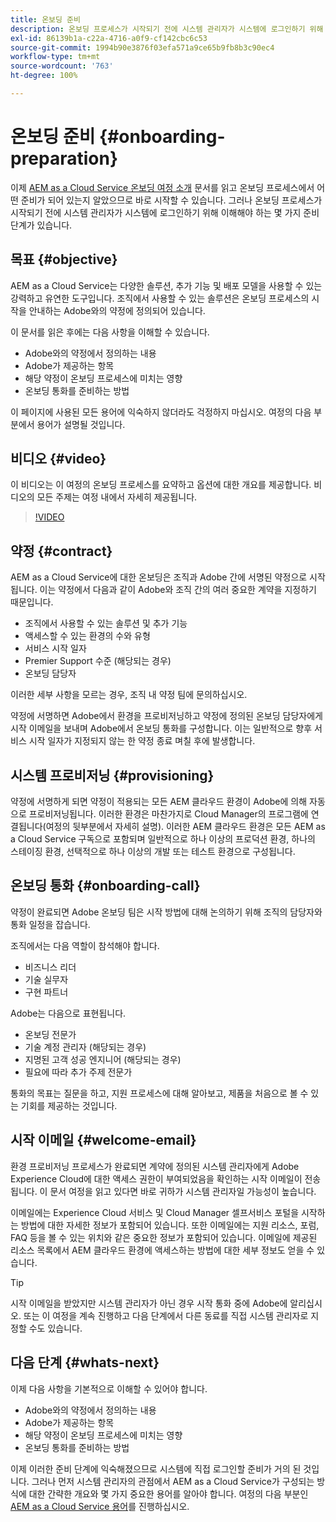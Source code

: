 ```yaml
---
title: 온보딩 준비
description: 온보딩 프로세스가 시작되기 전에 시스템 관리자가 시스템에 로그인하기 위해 이해해야 하는 몇 가지 준비 단계가 있습니다.
exl-id: 86139b1a-c22a-4716-a0f9-cf142cbc6c53
source-git-commit: 1994b90e3876f03efa571a9ce65b9fb8b3c90ec4
workflow-type: tm+mt
source-wordcount: '763'
ht-degree: 100%

---
```


# 온보딩 준비 {#onboarding-preparation}

이제 [AEM as a Cloud Service 온보딩 여정 소개](overview.md) 문서를 읽고 온보딩 프로세스에서 어떤 준비가 되어 있는지 알았으므로 바로 시작할 수 있습니다. 그러나 온보딩 프로세스가 시작되기 전에 시스템 관리자가 시스템에 로그인하기 위해 이해해야 하는 몇 가지 준비 단계가 있습니다.

## 목표 {#objective}

AEM as a Cloud Service는 다양한 솔루션, 추가 기능 및 배포 모델을 사용할 수 있는 강력하고 유연한 도구입니다. 조직에서 사용할 수 있는 솔루션은 온보딩 프로세스의 시작을 안내하는 Adobe와의 약정에 정의되어 있습니다.

이 문서를 읽은 후에는 다음 사항을 이해할 수 있습니다.

* Adobe와의 약정에서 정의하는 내용
* Adobe가 제공하는 항목
* 해당 약정이 온보딩 프로세스에 미치는 영향
* 온보딩 통화를 준비하는 방법

이 페이지에 사용된 모든 용어에 익숙하지 않더라도 걱정하지 마십시오. 여정의 다음 부분에서 용어가 설명될 것입니다.

## 비디오 {#video}

이 비디오는 이 여정의 온보딩 프로세스를 요약하고 옵션에 대한 개요를 제공합니다. 비디오의 모든 주제는 여정 내에서 자세히 제공됩니다.

>[!VIDEO](https://video.tv.adobe.com/v/336959/?quality=12&learn=on)

## 약정 {#contract}

AEM as a Cloud Service에 대한 온보딩은 조직과 Adobe 간에 서명된 약정으로 시작됩니다. 이는 약정에서 다음과 같이 Adobe와 조직 간의 여러 중요한 계약을 지정하기 때문입니다.

* 조직에서 사용할 수 있는 솔루션 및 추가 기능
* 액세스할 수 있는 환경의 수와 유형
* 서비스 시작 일자
* Premier Support 수준 (해당되는 경우)
* 온보딩 담당자

이러한 세부 사항을 모르는 경우, 조직 내 약정 팀에 문의하십시오.

약정에 서명하면 Adobe에서 환경을 프로비저닝하고 약정에 정의된 온보딩 담당자에게 시작 이메일을 보내며 Adobe에서 온보딩 통화를 구성합니다. 이는 일반적으로 향후 서비스 시작 일자가 지정되지 않는 한 약정 종료 며칠 후에 발생합니다.

## 시스템 프로비저닝 {#provisioning}

약정에 서명하게 되면 약정이 적용되는 모든 AEM 클라우드 환경이 Adobe에 의해 자동으로 프로비저닝됩니다. 이러한 환경은 마찬가지로 Cloud Manager의 프로그램에 연결됩니다(여정의 뒷부분에서 자세히 설명). 이러한 AEM 클라우드 환경은 모든 AEM as a Cloud Service 구독으로 포함되며 일반적으로 하나 이상의 프로덕션 환경, 하나의 스테이징 환경, 선택적으로 하나 이상의 개발 또는 테스트 환경으로 구성됩니다.

## 온보딩 통화 {#onboarding-call}

약정이 완료되면 Adobe 온보딩 팀은 시작 방법에 대해 논의하기 위해 조직의 담당자와 통화 일정을 잡습니다.

조직에서는 다음 역할이 참석해야 합니다.

* 비즈니스 리더
* 기술 실무자
* 구현 파트너

Adobe는 다음으로 표현됩니다.

* 온보딩 전문가
* 기술 계정 관리자 (해당되는 경우)
* 지명된 고객 성공 엔지니어 (해당되는 경우)
* 필요에 따라 추가 주제 전문가

통화의 목표는 질문을 하고, 지원 프로세스에 대해 알아보고, 제품을 처음으로 볼 수 있는 기회를 제공하는 것입니다.

## 시작 이메일 {#welcome-email}

환경 프로비저닝 프로세스가 완료되면 계약에 정의된 시스템 관리자에게 Adobe Experience Cloud에 대한 액세스 권한이 부여되었음을 확인하는 시작 이메일이 전송됩니다. 이 문서 여정을 읽고 있다면 바로 귀하가 시스템 관리자일 가능성이 높습니다.

이메일에는 Experience Cloud 서비스 및 Cloud Manager 셀프서비스 포털을 시작하는 방법에 대한 자세한 정보가 포함되어 있습니다. 또한 이메일에는 지원 리소스, 포럼, FAQ 등을 볼 수 있는 위치와 같은 중요한 정보가 포함되어 있습니다. 이메일에 제공된 리소스 목록에서 AEM 클라우드 환경에 액세스하는 방법에 대한 세부 정보도 얻을 수 있습니다.

>[!TIP]
>
>시작 이메일을 받았지만 시스템 관리자가 아닌 경우 시작 통화 중에 Adobe에 알리십시오. 또는 이 여정을 계속 진행하고 다음 단계에서 다른 동료를 직접 시스템 관리자로 지정할 수도 있습니다.

## 다음 단계 {#whats-next}

이제 다음 사항을 기본적으로 이해할 수 있어야 합니다.

* Adobe와의 약정에서 정의하는 내용
* Adobe가 제공하는 항목
* 해당 약정이 온보딩 프로세스에 미치는 영향
* 온보딩 통화를 준비하는 방법

이제 이러한 준비 단계에 익숙해졌으므로 시스템에 직접 로그인할 준비가 거의 된 것입니다. 그러나 먼저 시스템 관리자의 관점에서 AEM as a Cloud Service가 구성되는 방식에 대한 간략한 개요와 몇 가지 중요한 용어를 알아야 합니다. 여정의 다음 부분인 [AEM as a Cloud Service 용어](terminology.md)를 진행하십시오.
